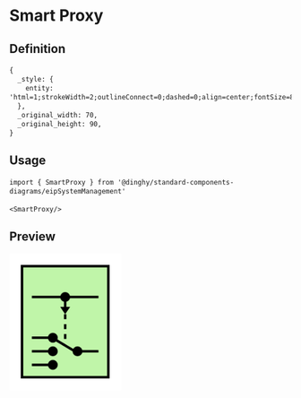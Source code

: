 # Smart Proxy

## Definition

```
{
  _style: { 
    entity: 'html=1;strokeWidth=2;outlineConnect=0;dashed=0;align=center;fontSize=8;verticalLabelPosition=bottom;verticalAlign=top;shape=mxgraph.eip.smart_proxy;fillColor=#c0f5a9',
  },
  _original_width: 70,
  _original_height: 90,
}
```

## Usage

```
import { SmartProxy } from '@dinghy/standard-components-diagrams/eipSystemManagement'

<SmartProxy/>
```

## Preview

<img src="./smart-proxy.png" width="200"/>
